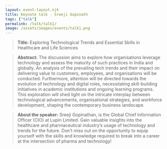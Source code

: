 ```yaml
---
layout: event-layout.njk
title: Keynote talk - Sreeji Gopinath
tags: ["talk"]
permalink: /talk/talk1/
image: /assets/images/events/talk1.png
---
```


> **Title:** Exploring Technological Trends and Essential Skills in Healthcare and Life Sciences

> **Abstract:** The discussion aims to explore how organisations leverage technology and assess the maturity of such practices in India and globally. An analysis of the prevailing tech trends and their impact on delivering value to customers, employees, and organisations will be conducted. Furthermore, attention will be directed towards the evolution of technology and digital roles, necessitating skill-building initiatives in academic institutions and ongoing learning programs. This exploration will shed light on the intricate interplay between technological advancements, organisational strategies, and workforce development, shaping the contemporary business landscape.

> **About the speaker:** Sreeji Gopinathan, is the Global Chief Information Officer (CIO) at Lupin Limited. Gain valuable insights into the healthcare and pharmaceutical industry’s usage of technology and trends for the future. Don’t miss out on the opportunity to equip yourself with the skills and knowledge required to break into a career at the intersection of pharma and technology!